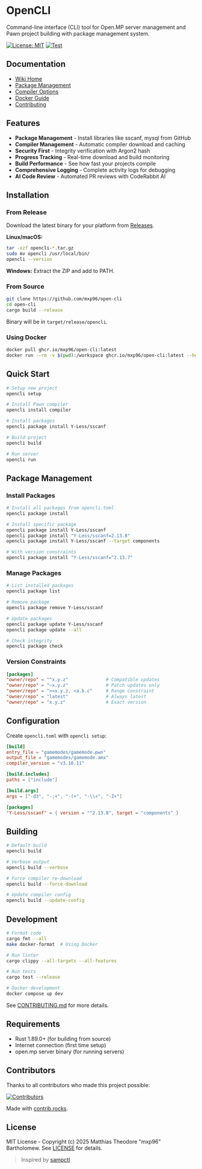 # OpenCLI

Command-line interface (CLI) tool for Open.MP server management and Pawn project building with package management system.

[![License: MIT](https://img.shields.io/badge/License-MIT-yellow.svg)](https://opensource.org/licenses/MIT)
[![Test](https://github.com/mxp96/open-cli/actions/workflows/test.yml/badge.svg)](https://github.com/mxp96/open-cli/actions/workflows/test.yml)

## Documentation

- [Wiki Home](https://github.com/mxp96/open-cli/wiki)
- [Package Management](https://github.com/mxp96/open-cli/wiki)
- [Compiler Options](https://github.com/mxp96/open-cli/wiki/Compiler-Options)
- [Docker Guide](docs/DOCKER.md)
- [Contributing](docs/CONTRIBUTING.md)

## Features

- **Package Management** - Install libraries like sscanf, mysql from GitHub
- **Compiler Management** - Automatic compiler download and caching
- **Security First** - Integrity verification with Argon2 hash  
- **Progress Tracking** - Real-time download and build monitoring
- **Build Performance** - See how fast your projects compile
- **Comprehensive Logging** - Complete activity logs for debugging
- **AI Code Review** - Automated PR reviews with CodeRabbit AI

## Installation

### From Release

Download the latest binary for your platform from [Releases](https://github.com/mxp96/open-cli/releases).

**Linux/macOS:**
```bash
tar -xzf opencli-*.tar.gz
sudo mv opencli /usr/local/bin/
opencli --version
```

**Windows:**
Extract the ZIP and add to PATH.

### From Source

```bash
git clone https://github.com/mxp96/open-cli
cd open-cli
cargo build --release
```

Binary will be in `target/release/opencli`.

### Using Docker

```bash
docker pull ghcr.io/mxp96/open-cli:latest
docker run --rm -v $(pwd):/workspace ghcr.io/mxp96/open-cli:latest --help
```

## Quick Start

```bash
# Setup new project
opencli setup

# Install Pawn compiler
opencli install compiler

# Install packages
opencli package install Y-Less/sscanf

# Build project
opencli build

# Run server
opencli run
```

## Package Management

### Install Packages

```bash
# Install all packages from opencli.toml
opencli package install

# Install specific package
opencli package install Y-Less/sscanf
opencli package install "Y-Less/sscanf=2.13.8"
opencli package install Y-Less/sscanf --target components

# With version constraints
opencli package install "Y-Less/sscanf=^2.13.7"
```

### Manage Packages

```bash
# List installed packages
opencli package list

# Remove package
opencli package remove Y-Less/sscanf

# Update packages
opencli package update Y-Less/sscanf
opencli package update --all

# Check integrity
opencli package check
```

### Version Constraints

```toml
[packages]
"owner/repo" = "^x.y.z"              # Compatible updates
"owner/repo" = "~x.y.z"              # Patch updates only
"owner/repo" = ">=x.y.z, <a.b.c"     # Range constraint
"owner/repo" = "latest"              # Always latest
"owner/repo" = "x.y.z"               # Exact version
```

## Configuration

Create `opencli.toml` with `opencli setup`:

```toml
[build]
entry_file = "gamemodes/gamemode.pwn"
output_file = "gamemodes/gamemode.amx"
compiler_version = "v3.10.11"

[build.includes]
paths = ["include"]

[build.args]
args = ["-d3", "-;+", "-(+", "-\\+", "-Z+"]

[packages]
"Y-Less/sscanf" = { version = "^2.13.8", target = "components" }
```

## Building

```bash
# Default build
opencli build

# Verbose output
opencli build --verbose

# Force compiler re-download
opencli build --force-download

# Update compiler config
opencli build --update-config
```

## Development

```bash
# Format code
cargo fmt --all
make docker-format  # Using Docker

# Run linter
cargo clippy --all-targets --all-features

# Run tests
cargo test --release

# Docker development
docker compose up dev
```

See [CONTRIBUTING.md](docs/CONTRIBUTING.md) for more details.

## Requirements

- Rust 1.89.0+ (for building from source)
- Internet connection (first time setup)
- open.mp server binary (for running servers)

## Contributors

Thanks to all contributors who made this project possible:

[![Contributors](https://contrib.rocks/image?repo=mxp96/open-cli)](https://github.com/mxp96/open-cli/graphs/contributors)

<!-- ALL-CONTRIBUTORS-LIST:START -->
Made with [contrib.rocks](https://contrib.rocks).
<!-- ALL-CONTRIBUTORS-LIST:END -->

## License

MIT License - Copyright (c) 2025 Matthias Theodore "mxp96" Bartholomew.
See [LICENSE](LICENSE) for details.

> Inspired by [sampctl](https://github.com/Southclaws/sampctl)

